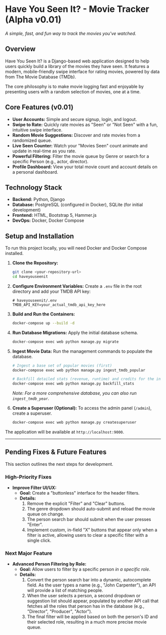# Have You Seen It? - Movie Tracker (Alpha v0.01)

*A simple, fast, and fun way to track the movies you've watched.*

## Overview

Have You Seen It? is a Django-based web application designed to help users quickly build a library of the movies they have seen. It features a modern, mobile-friendly swipe interface for rating movies, powered by data from The Movie Database (TMDb).

The core philosophy is to make movie logging fast and enjoyable by presenting users with a random selection of movies, one at a time.

## Core Features (v0.01)

-   **User Accounts:** Simple and secure signup, login, and logout.
-   **Swipe to Rate:** Quickly rate movies as "Seen" or "Not Seen" with a fun, intuitive swipe interface.
-   **Random Movie Suggestions:** Discover and rate movies from a randomized queue.
-   **Live Seen Counter:** Watch your "Movies Seen" count animate and update in real-time as you rate.
-   **Powerful Filtering:** Filter the movie queue by Genre or search for a specific Person (e.g., actor, director).
-   **Profile Dashboard:** View your total movie count and account details on a personal dashboard.

## Technology Stack

-   **Backend:** Python, Django
-   **Database:** PostgreSQL (configured in Docker), SQLite (for initial development)
-   **Frontend:** HTML, Bootstrap 5, Hammer.js
-   **DevOps:** Docker, Docker Compose

## Setup and Installation

To run this project locally, you will need Docker and Docker Compose installed.

1.  **Clone the Repository:**
    ```bash
    git clone <your-repository-url>
    cd haveyouseenit
    ```

2.  **Configure Environment Variables:**
    Create a `.env` file in the root directory and add your TMDB API key:
    ```
    # haveyouseenit/.env
    TMDB_API_KEY=your_actual_tmdb_api_key_here
    ```

3.  **Build and Run the Containers:**
    ```bash
    docker-compose up --build -d
    ```

4.  **Run Database Migrations:**
    Apply the initial database schema.
    ```bash
    docker-compose exec web python manage.py migrate
    ```

5.  **Ingest Movie Data:**
    Run the management commands to populate the database.
    ```bash
    # Ingest a base set of popular movies (first)
    docker-compose exec web python manage.py ingest_tmdb_popular

    # Backfill detailed stats (revenue, runtime) and credits for the ingested movies
    docker-compose exec web python manage.py backfill_stats
    ```
    *Note: For a more comprehensive database, you can also run `ingest_tmdb_year`.*

6.  **Create a Superuser (Optional):**
    To access the admin panel (`/admin`), create a superuser.
    ```bash
    docker-compose exec web python manage.py createsuperuser
    ```

The application will be available at `http://localhost:9000`.

---

## Pending Fixes & Future Features

This section outlines the next steps for development.

### High-Priority Fixes

-   **Improve Filter UI/UX:**
    -   **Goal:** Create a "buttonless" interface for the header filters.
    -   **Details:**
        1.  Remove the explicit "Filter" and "Clear" buttons.
        2.  The genre dropdown should auto-submit and reload the movie queue on change.
        3.  The person search bar should submit when the user presses "Enter".
        4.  Implement custom, in-field "X" buttons that appear only when a filter is active, allowing users to clear a specific filter with a single click.

### Next Major Feature

-   **Advanced Person Filtering by Role:**
    -   **Goal:** Allow users to filter by a specific person *in a specific role*.
    -   **Details:**
        1.  Convert the person search bar into a dynamic, autocomplete field. As the user types a name (e.g., "John Carpenter"), an API will provide a list of matching people.
        2.  When the user selects a person, a second dropdown or suggestion list should appear, populated by another API call that fetches all the roles that person has in the database (e.g., "Director", "Producer", "Actor").
        3.  The final filter will be applied based on both the person's ID and their selected role, resulting in a much more precise movie queue.
